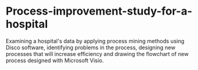 # Process-improvement-study-for-a-hospital
Examining a hospital's data by applying process mining methods using Disco software, identifying problems in the process, designing new processes that will increase efficiency and drawing the flowchart of new process designed with Microsoft Visio.
